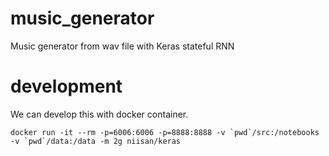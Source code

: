 # music_generator
Music generator from wav file with Keras stateful RNN

# development
We can develop this with docker container.

```
docker run -it --rm -p=6006:6006 -p=8888:8888 -v `pwd`/src:/notebooks -v `pwd`/data:/data -m 2g niisan/keras
```
